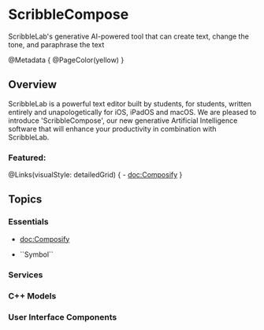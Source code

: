 # ScribbleCompose

ScribbleLab's generative AI-powered tool that can create text, change the tone, and paraphrase the text

@Metadata {
    @PageColor(yellow)
}

## Overview

ScribbleLab is a powerful text editor built by students, for students, written entirely and unapologetically for iOS, iPadOS and macOS. We are pleased to introduce 'ScribbleCompose', our new generative Artificial Intelligence software that will enhance your productivity in combination with ScribbleLab.


### Featured:

@Links(visualStyle: detailedGrid) {
    - <doc:Composify>
}

## Topics

### Essentials
- <doc:Composify>

- <!--@START_MENU_TOKEN@-->``Symbol``<!--@END_MENU_TOKEN@-->

### Services


### C++ Models


### User Interface Components
